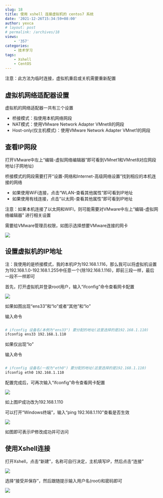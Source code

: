 ```yaml
---
slug: 18
title: 使用 xshell 连接虚拟机的 centos7 系统
date: '2021-12-26T15:34:59+08:00'
author: yexca
# layout: post
# permalink: /archives/18
views:
    - '357'
categories:
    - 技术学习
tags:
    - Xshell
    - CentOS
---
```


注意：此方法为临时连接，虚拟机重启或关机需要重新配置

## 虚拟机网络适配器设置

虚拟机的网络适配器一共有三个设置

- 桥接模式：指使用本机网络网段
- NAT模式：使用VMware Network Adapter VMnet8的网段
- Host-only(仅主机模式)：使用VMware Network Adapter VMnet1的网段

## 查看IP网段

打开VMware中左上“编辑-虚拟网络编辑器”即可看到VMnet1和VMnet8对应网段地址(子网地址)

桥接模式的网段需要打开“设置-网络和Internet-高级网络设置”找到相应的本机连接的网络

- 如果使用WiFi连接，点击“WLAN-查看其他属性”即可看到IP地址
- 如果使用有线连接，点击“以太网-查看其他属性”即可看到IP地址

注意：如果本机连接了以太网和WIFI，则可能需要对VMware中左上“编辑-虚拟网络编辑器” 进行相关设置

需要给VMware管理员权限，如图示选择想要VMware连接的网卡

![](https://cdn.statically.io/gh/yexca/picx-images-hosting@master/2021/12-xshell-连接虚拟机-centos7/vmware-网卡.6pvdvehvzz40.webp)

## 设置虚拟机的IP地址

注：我使用的是桥接模式，我的本机IP为192.168.1.116，那么我可以将虚拟机设置为192.168.1.0-192.168.1.255中任意一个(除192.168.1.116)，即前三段一样，最后一段不一样即可

首先，打开虚拟机并登录root用户，输入“ifconfig”命令查看网卡配置

![](https://cdn.statically.io/gh/yexca/picx-images-hosting@master/2021/12-xshell-连接虚拟机-centos7/虚拟机-IP-配置.56i9yy8tjfo0.webp)

如果如图出现“ens33”和“lo”或者“其他”和“lo”

输入命令

```bash

# ifconfig 设备名(本例为"ens33") 要分配的地址(这里选择的是192.168.1.110)
ifconfig ens33 192.168.1.110

```

如果仅出现“lo”

 输入命令

```bash

# ifconfig 设备名(一般为"eth0") 要分配的地址(这里选择的是192.168.1.110)
ifconfig eth0 192.168.1.110

```

配置完成后，可再次输入“ifconfig”命令查看网卡配置

![](https://cdn.statically.io/gh/yexca/picx-images-hosting@master/2021/12-xshell-连接虚拟机-centos7/虚拟机-IP-配置-2.2fy0k801s03.webp)

如上图IP成功改为192.168.1.110

可以打开“Windows终端”，输入“ping 192.168.1.110”查看是否生效

![](https://cdn.statically.io/gh/yexca/picx-images-hosting@master/2021/12-xshell-连接虚拟机-centos7/ping-连接.5un7zgka3b00.webp)

如图即可表示IP修改成功并可访问

## 使用Xshell连接

打开Xshell，点击“新建”，名称可自行决定，主机填写IP，然后点击“连接”

![](https://cdn.statically.io/gh/yexca/picx-images-hosting@master/2021/12-xshell-连接虚拟机-centos7/xshell-连接界面.7jwpta0nork0.webp)

选择“接受并保存”，然后跟随提示输入用户名(root)和密码即可

![](https://cdn.statically.io/gh/yexca/picx-images-hosting@master/2021/12-xshell-连接虚拟机-centos7/xshell-连接成功.752g8y4vdsg0.webp)